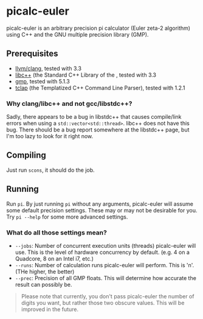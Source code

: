 # picalc-euler

picalc-euler is an arbitrary precision pi calculator (Euler zeta-2 algorithm) using C++ and the GNU multiple precision library (GMP).

## Prerequisites
* [llvm/clang](http://clang.llvm.org), tested with 3.3
* [libc++]() (the Standard C++ Library of the , tested with 3.3
* [gmp](), tested with 5.1.3
* [tclap](http://tclap.sourceforge.net/) (the Templatized C++ Command Line Parser), tested with 1.2.1

### Why clang/libc++ and not gcc/libstdc++?
Sadly, there appears to be a bug in libstdc++ that causes compile/link errors when using a `std::vector<std::thread>`. libc++ does not have this bug. There should be a bug report somewhere at the libstdc++ page, but I'm too lazy to look for it right now.

## Compiling

Just run `scons`, it should do the job.

## Running

Run `pi`.
By just running `pi` without any arguments, picalc-euler will assume some default precision settings. These may or may not be desirable for you.
Try `pi --help` for some more advanced settings.

### What do all those settings mean?

* `--jobs`: Number of concurrent execution units (threads) picalc-euler will use. This is the level of hardware concurrency by default. (e.g. 4 on a Quadcore, 8 on an Intel i7, etc.)
* `--runs`: Number of calculation runs picalc-euler will perform. This is 'n'. (THe higher, the better)
* `--prec`: Precision of all GMP floats. This will determine how accurate the result can possibly be.

> Please note that currently, you don't pass picalc-euler the number of digits you want, but rather those two obscure values. This will be improved in the future.

